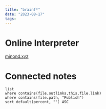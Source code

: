 ```yaml
---
title: "brainf*"
date: "2023-08-17"
tags:
---
```


# Online Interpreter

[minond.xyz](https://minond.xyz/brainfuck/)

# Connected notes

```dataview  
list
where contains(file.outlinks,this.file.link)
where contains(file.path, "Publish")
sort default(percent, "") ASC
```
